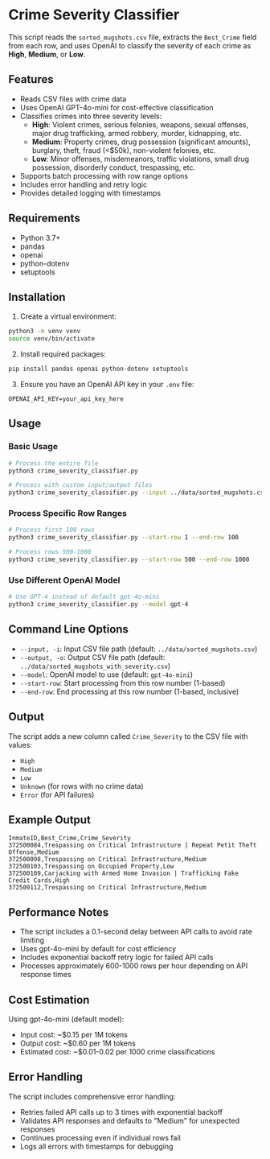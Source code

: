 # Crime Severity Classifier

This script reads the `sorted_mugshots.csv` file, extracts the `Best_Crime` field from each row, and uses OpenAI to classify the severity of each crime as **High**, **Medium**, or **Low**.

## Features

- Reads CSV files with crime data
- Uses OpenAI GPT-4o-mini for cost-effective classification
- Classifies crimes into three severity levels:
  - **High**: Violent crimes, serious felonies, weapons, sexual offenses, major drug trafficking, armed robbery, murder, kidnapping, etc.
  - **Medium**: Property crimes, drug possession (significant amounts), burglary, theft, fraud (<$50k), non-violent felonies, etc.
  - **Low**: Minor offenses, misdemeanors, traffic violations, small drug possession, disorderly conduct, trespassing, etc.
- Supports batch processing with row range options
- Includes error handling and retry logic
- Provides detailed logging with timestamps

## Requirements

- Python 3.7+
- pandas
- openai
- python-dotenv
- setuptools

## Installation

1. Create a virtual environment:
```bash
python3 -m venv venv
source venv/bin/activate
```

2. Install required packages:
```bash
pip install pandas openai python-dotenv setuptools
```

3. Ensure you have an OpenAI API key in your `.env` file:
```
OPENAI_API_KEY=your_api_key_here
```

## Usage

### Basic Usage
```bash
# Process the entire file
python3 crime_severity_classifier.py

# Process with custom input/output files
python3 crime_severity_classifier.py --input ../data/sorted_mugshots.csv --output ../data/output_with_severity.csv
```

### Process Specific Row Ranges
```bash
# Process first 100 rows
python3 crime_severity_classifier.py --start-row 1 --end-row 100

# Process rows 500-1000
python3 crime_severity_classifier.py --start-row 500 --end-row 1000
```

### Use Different OpenAI Model
```bash
# Use GPT-4 instead of default gpt-4o-mini
python3 crime_severity_classifier.py --model gpt-4
```

## Command Line Options

- `--input, -i`: Input CSV file path (default: `../data/sorted_mugshots.csv`)
- `--output, -o`: Output CSV file path (default: `../data/sorted_mugshots_with_severity.csv`)
- `--model`: OpenAI model to use (default: `gpt-4o-mini`)
- `--start-row`: Start processing from this row number (1-based)
- `--end-row`: End processing at this row number (1-based, inclusive)

## Output

The script adds a new column called `Crime_Severity` to the CSV file with values:
- `High`
- `Medium` 
- `Low`
- `Unknown` (for rows with no crime data)
- `Error` (for API failures)

## Example Output

```
InmateID,Best_Crime,Crime_Severity
372500084,Trespassing on Critical Infrastructure | Repeat Petit Theft Offense,Medium
372500098,Trespassing on Critical Infrastructure,Medium
372500103,Trespassing on Occupied Property,Low
372500109,Carjacking with Armed Home Invasion | Trafficking Fake Credit Cards,High
372500112,Trespassing on Critical Infrastructure,Medium
```

## Performance Notes

- The script includes a 0.1-second delay between API calls to avoid rate limiting
- Uses gpt-4o-mini by default for cost efficiency
- Includes exponential backoff retry logic for failed API calls
- Processes approximately 600-1000 rows per hour depending on API response times

## Cost Estimation

Using gpt-4o-mini (default model):
- Input cost: ~$0.15 per 1M tokens
- Output cost: ~$0.60 per 1M tokens
- Estimated cost: ~$0.01-0.02 per 1000 crime classifications

## Error Handling

The script includes comprehensive error handling:
- Retries failed API calls up to 3 times with exponential backoff
- Validates API responses and defaults to "Medium" for unexpected responses
- Continues processing even if individual rows fail
- Logs all errors with timestamps for debugging 
